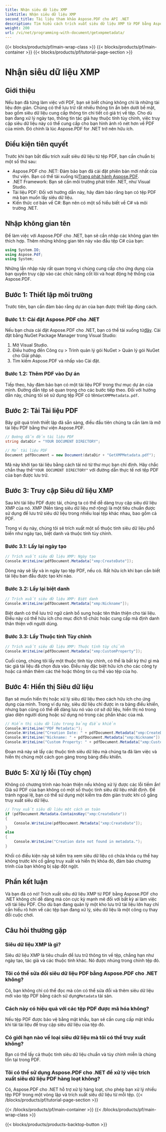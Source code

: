 ```yaml
---
title: Nhận siêu dữ liệu XMP
linktitle: Nhận siêu dữ liệu XMP
second_title: Tài liệu tham khảo Aspose.PDF cho API .NET
description: Tìm hiểu cách trích xuất siêu dữ liệu XMP từ PDF bằng Aspose.PDF cho .NET trong hướng dẫn từng bước này. Mở khóa thông tin chi tiết có giá trị từ tài liệu PDF của bạn một cách dễ dàng.
weight: 200
url: /vi/net/programming-with-document/getxmpmetadata/
---
```


{{< blocks/products/pf/main-wrap-class >}}
{{< blocks/products/pf/main-container >}}
{{< blocks/products/pf/tutorial-page-section >}}

# Nhận siêu dữ liệu XMP

## Giới thiệu

Nếu bạn đã từng làm việc với PDF, bạn sẽ biết chúng không chỉ là những tài liệu đơn giản. Chúng có thể lưu trữ rất nhiều thông tin ẩn bên dưới bề mặt, bao gồm siêu dữ liệu cung cấp thông tin chi tiết có giá trị về tệp. Cho dù bạn đang xử lý ngày tạo, thông tin tác giả hay thuộc tính tùy chỉnh, việc truy cập siêu dữ liệu này có thể cung cấp cho bạn hình ảnh rõ nét hơn về PDF của mình. Đó chính là lúc Aspose.PDF for .NET trở nên hữu ích.

## Điều kiện tiên quyết

Trước khi bạn bắt đầu trích xuất siêu dữ liệu từ tệp PDF, bạn cần chuẩn bị một số thứ sau:

-  Aspose.PDF cho .NET: Đảm bảo bạn đã cài đặt phiên bản mới nhất của thư viện. Bạn có thể tải xuống từ[Trang phát hành Aspose.PDF](https://releases.aspose.com/pdf/net/).
- .NET Framework: Bạn sẽ cần môi trường phát triển .NET, như Visual Studio.
- Tài liệu PDF: Đối với hướng dẫn này, hãy đảm bảo rằng bạn có tệp PDF mà bạn muốn lấy siêu dữ liệu.
- Kiến thức cơ bản về C#: Bạn nên có một số hiểu biết về C# và môi trường .NET.

## Nhập không gian tên

Để làm việc với Aspose.PDF cho .NET, bạn sẽ cần nhập các không gian tên thích hợp. Thêm những không gian tên này vào đầu tệp C# của bạn:

```csharp
using System.IO;
using Aspose.Pdf;
using System;
```

Những lần nhập này rất quan trọng vì chúng cung cấp cho ứng dụng của bạn quyền truy cập vào các chức năng cốt lõi và hoạt động hệ thống của Aspose.PDF.

## Bước 1: Thiết lập môi trường

Trước tiên, bạn cần đảm bảo rằng dự án của bạn được thiết lập đúng cách.

### Bước 1.1: Cài đặt Aspose.PDF cho .NET

 Nếu bạn chưa cài đặt Aspose.PDF cho .NET, bạn có thể tải xuống từ[đây](https://releases.aspose.com/pdf/net/). Cài đặt bằng NuGet Package Manager trong Visual Studio:

1. Mở Visual Studio.
2. Điều hướng đến Công cụ > Trình quản lý gói NuGet > Quản lý gói NuGet cho Giải pháp.
3. Tìm kiếm Aspose.PDF và nhấp vào Cài đặt.

### Bước 1.2: Thêm PDF vào Dự án

Tiếp theo, hãy đảm bảo bạn có một tài liệu PDF trong thư mục dự án của mình. Đường dẫn tệp sẽ quan trọng cho các bước tiếp theo. Đối với hướng dẫn này, chúng tôi sẽ sử dụng tệp PDF có tên`GetXMPMetadata.pdf`.

## Bước 2: Tải Tài liệu PDF

Bây giờ quá trình thiết lập đã sẵn sàng, điều đầu tiên chúng ta cần làm là mở tài liệu PDF bằng thư viện Aspose.PDF.

```csharp
// Đường dẫn đến tài liệu PDF
string dataDir = "YOUR DOCUMENT DIRECTORY";

// Mở tài liệu PDF
Document pdfDocument = new Document(dataDir + "GetXMPMetadata.pdf");
```

 Mã này khởi tạo tài liệu bằng cách tải nó từ thư mục bạn chỉ định. Hãy chắc chắn thay thế`"YOUR DOCUMENT DIRECTORY"` với đường dẫn thực tế nơi tệp PDF của bạn được lưu trữ.

## Bước 3: Truy cập Siêu dữ liệu XMP

Sau khi tài liệu PDF được tải, chúng ta có thể dễ dàng truy cập siêu dữ liệu XMP của nó. XMP (Nền tảng siêu dữ liệu mở rộng) là một tiêu chuẩn được sử dụng để lưu trữ siêu dữ liệu trong nhiều loại tệp khác nhau, bao gồm cả PDF.

Trong ví dụ này, chúng tôi sẽ trích xuất một số thuộc tính siêu dữ liệu phổ biến như ngày tạo, biệt danh và thuộc tính tùy chỉnh.

### Bước 3.1: Lấy lại ngày tạo

```csharp
// Trích xuất siêu dữ liệu XMP: Ngày tạo
Console.WriteLine(pdfDocument.Metadata["xmp:CreateDate"]);
```

Dòng này sẽ lấy và in ngày tạo tệp PDF, nếu có. Rất hữu ích khi bạn cần biết tài liệu ban đầu được tạo khi nào.

### Bước 3.2: Lấy lại biệt danh

```csharp
// Trích xuất siêu dữ liệu XMP: Biệt danh
Console.WriteLine(pdfDocument.Metadata["xmp:Nickname"]);
```

Biệt danh có thể lưu trữ ngữ cảnh bổ sung hoặc tên thân thiện cho tài liệu. Điều này có thể hữu ích cho mục đích tổ chức hoặc cung cấp mã định danh thân thiện với người dùng.

### Bước 3.3: Lấy Thuộc tính Tùy chỉnh

```csharp
// Trích xuất siêu dữ liệu XMP: Thuộc tính tùy chỉnh
Console.WriteLine(pdfDocument.Metadata["xmp:CustomProperty"]);
```

Cuối cùng, chúng tôi lấy một thuộc tính tùy chỉnh, có thể là bất kỳ thứ gì mà tác giả tài liệu đã chọn đưa vào. Điều này đặc biệt hữu ích cho các công ty hoặc cá nhân thêm các thẻ hoặc thông tin cụ thể vào tệp của họ.

## Bước 4: Hiển thị Siêu dữ liệu

Bạn sẽ muốn hiển thị hoặc xử lý siêu dữ liệu theo cách hữu ích cho ứng dụng của mình. Trong ví dụ này, siêu dữ liệu chỉ được in ra bảng điều khiển, nhưng bạn cũng có thể dễ dàng lưu nó vào cơ sở dữ liệu, hiển thị nó trong giao diện người dùng hoặc sử dụng nó trong các phần khác của mã.

```csharp
// Hiển thị siêu dữ liệu trong bảng điều khiển
Console.WriteLine("PDF Metadata:");
Console.WriteLine("Creation Date: " + pdfDocument.Metadata["xmp:CreateDate"]);
Console.WriteLine("Nickname: " + pdfDocument.Metadata["xmp:Nickname"]);
Console.WriteLine("Custom Property: " + pdfDocument.Metadata["xmp:CustomProperty"]);
```

Đoạn mã này sẽ lấy các thuộc tính siêu dữ liệu mà chúng ta đã làm việc và hiển thị chúng một cách gọn gàng trong bảng điều khiển.

## Bước 5: Xử lý lỗi (Tùy chọn)

Không có chương trình nào hoàn thiện nếu không xử lý được các lỗi tiềm ẩn! Giả sử PDF của bạn không có một số thuộc tính siêu dữ liệu nhất định. Để tránh ngoại lệ, bạn có thể sử dụng một kiểm tra đơn giản trước khi cố gắng truy xuất siêu dữ liệu.

```csharp
// Truy xuất siêu dữ liệu một cách an toàn
if (pdfDocument.Metadata.ContainsKey("xmp:CreateDate"))
{
    Console.WriteLine(pdfDocument.Metadata["xmp:CreateDate"]);
}
else
{
    Console.WriteLine("Creation date not found in metadata.");
}
```

Khối có điều kiện này sẽ kiểm tra xem siêu dữ liệu có chứa khóa cụ thể hay không trước khi cố gắng truy xuất và hiển thị khóa đó, đảm bảo chương trình của bạn không bị sập đột ngột.

## Phần kết luận

Và bạn đã có nó! Trích xuất siêu dữ liệu XMP từ PDF bằng Aspose.PDF cho .NET không chỉ dễ dàng mà còn cực kỳ mạnh mẽ đối với bất kỳ ai làm việc với tài liệu PDF. Cho dù bạn đang quản lý một kho lưu trữ tài liệu lớn hay chỉ cần hiểu rõ hơn về các tệp bạn đang xử lý, siêu dữ liệu là một công cụ thay đổi cuộc chơi.

## Câu hỏi thường gặp

### Siêu dữ liệu XMP là gì?
Siêu dữ liệu XMP là tiêu chuẩn để lưu trữ thông tin về tệp, chẳng hạn như ngày tạo, tác giả và các thuộc tính khác. Nó được nhúng trong chính tệp đó.

### Tôi có thể sửa đổi siêu dữ liệu PDF bằng Aspose.PDF cho .NET không?
 Có, bạn không chỉ có thể đọc mà còn có thể sửa đổi và thêm siêu dữ liệu mới vào tệp PDF bằng cách sử dụng`Metadata` tài sản.

### Cách này có hiệu quả với các tệp PDF được mã hóa không?
Nếu tệp PDF được bảo vệ bằng mật khẩu, bạn sẽ cần cung cấp mật khẩu khi tải tài liệu để truy cập siêu dữ liệu của tệp đó.

### Có giới hạn nào về loại siêu dữ liệu mà tôi có thể truy xuất không?
Bạn có thể lấy cả thuộc tính siêu dữ liệu chuẩn và tùy chỉnh miễn là chúng tồn tại trong PDF.

### Tôi có thể sử dụng Aspose.PDF cho .NET để xử lý việc trích xuất siêu dữ liệu PDF hàng loạt không?
Có, Aspose.PDF cho .NET hỗ trợ xử lý hàng loạt, cho phép bạn xử lý nhiều tệp PDF trong một vòng lặp và trích xuất siêu dữ liệu từ mỗi tệp.
{{< /blocks/products/pf/tutorial-page-section >}}

{{< /blocks/products/pf/main-container >}}
{{< /blocks/products/pf/main-wrap-class >}}

{{< blocks/products/products-backtop-button >}}
